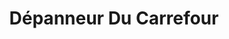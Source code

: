 ---
title: "Dépanneur Du Carrefour"
url: /trois-rivieres/depanneur-du-carrefour/
shop: convenience
---